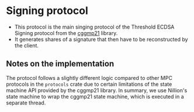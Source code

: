 # Signing protocol

- This protocol is the main singing protocol of the Threshold ECDSA Signing protocol from the [cggmp21](https://docs.rs/cggmp21/0.5.0/cggmp21/) library. 
- It generates shares of a signature that then have to be reconstructed by the client.

## Notes on the implementation

The protocol follows a slightly different logic compared to other MPC protocols in the `protocols` crate due to certain limitations of the state machine API provided by the cggmp21 library. In summary, we use Nillion's state machine to wrap the cggmp21 state machine, which is executed in a separate thread.
